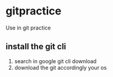 # gitpractice
Use in git practice
## install the git cli
1. search in google git cli download 
2. download the git accordingly your os


